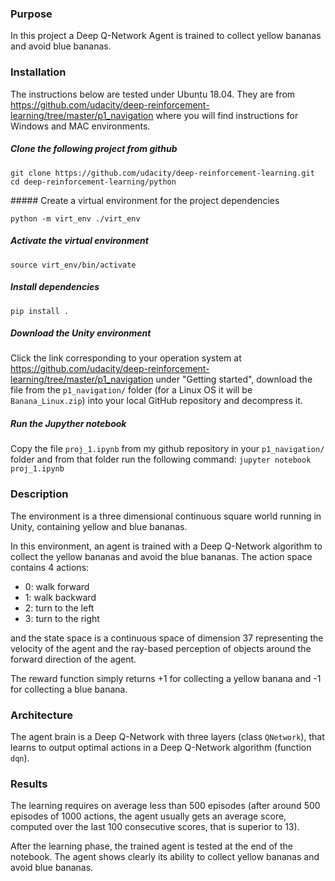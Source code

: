 ### Purpose

In this project a Deep Q-Network Agent is trained to collect yellow bananas and avoid blue bananas.

### Installation
The instructions below are tested under Ubuntu 18.04. They are from https://github.com/udacity/deep-reinforcement-learning/tree/master/p1_navigation where you will find instructions for Windows and MAC environments.

##### Clone the following project from github
```
git clone https://github.com/udacity/deep-reinforcement-learning.git
cd deep-reinforcement-learning/python
```

##### Create a virtual environment for the project dependencies
```
python -m virt_env ./virt_env
```

##### Activate the virtual environment
```
source virt_env/bin/activate
```

##### Install dependencies
```
pip install .
```

##### Download the Unity environment
Click the link corresponding to your operation system at https://github.com/udacity/deep-reinforcement-learning/tree/master/p1_navigation
under "Getting started", download the file from the `p1_navigation/` folder (for a Linux OS it will be `Banana_Linux.zip`) into your local GitHub repository and decompress it.

##### Run the Jupyther notebook 
Copy the file `proj_1.ipynb` from my github repository in your `p1_navigation/` folder and from that folder run the following command:
```jupyter notebook proj_1.ipynb```

### Description

The environment is a three dimensional continuous square world running in Unity, containing yellow and blue bananas.

In this environment, an agent is trained with a Deep Q-Network algorithm to collect the yellow bananas and avoid the blue bananas.
The action space contains 4 actions: 

* 0: walk forward
* 1: walk backward
* 2: turn to the left
* 3: turn to the right

and the state space is a continuous space of dimension 37 representing the velocity of the agent and the ray-based perception of objects around the forward direction of the agent.

The reward function simply returns +1 for collecting a yellow banana and -1 for collecting a blue banana.

### Architecture
The agent brain is a Deep Q-Network with three layers (class `QNetwork`), that learns to output optimal actions in a Deep Q-Network algorithm (function `dqn`).

### Results
The learning requires on average less than 500 episodes (after around 500 episodes of 1000 actions, the agent usually gets an average score, computed over the last 100 consecutive scores,
that is superior to 13).

After the learning phase, the trained agent is tested at the end of the notebook. The agent shows clearly its ability to collect yellow bananas and avoid blue bananas.

